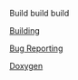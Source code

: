 Build build build

[Building](Building.md)

[Bug Reporting](Bugreporting.md)

[Doxygen](doxygen/html/index.html)
